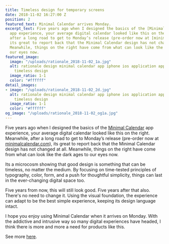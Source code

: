 ```yaml
---
title: Timeless design for temporary screens
date: 2018-11-02 16:27:00 Z
position: 2
featured_text: Minimal Calendar arrives Monday.
excerpt_text: Five years ago when I designed the basics of the [Minimal Calendar](http://minimalcalendar.com)
  app experience, your average digital calendar looked like this on the right. Meanwhile,
  after a long road to get to Monday’s release (pre-order now at [minimalcalendar.com](http://minimalcalendar.com)!),
  its great to report back that the Minimal Calendar design has not changed at all.
  Meanwhile, things on the right have come from what can look like the dark ages to
  our eyes now.
featured_image:
  image: "/uploads/rationale_2018-11-02_1a.jpg"
  alt: rationale design minimal calendar app iphone ios application app less but better
    timeless design
  image_ratio: 1-1
  color: "#ffffff"
detail_images:
- image: "/uploads/rationale_2018-11-02_2d.jpg"
  alt: rationale design minimal calendar app iphone ios application app less but better
    timeless design
  image_ratio: 1-1
  color: "#ffffff"
og_image: "/uploads/rationale_2018-11-02_og1a.jpg"
---
```


Five years ago when I designed the basics of the [Minimal Calendar](http://minimalcalendar.com) app experience, your average digital calendar looked like this on the right. Meanwhile, after a long road to get to Monday’s release (pre-order now at [minimalcalendar.com](http://minimalcalendar.com)), its great to report back that the Minimal Calendar design has not changed at all. Meanwhile, things on the right have come from what can look like the dark ages to our eyes now.

Its a microcosm showing that good design is something that can be timeless, no matter the medium. By focusing on time-tested principles of typography, color, form, and a push for thoughtful simplicity, things can last in the ever-changing digital space too.

Five years from now, this will still look good. Five years after that also. There's no need to change it. Using the visual foundation, the experience can adapt to be the best simple experience, keeping its design language intact.

I hope you enjoy using Minimal Calendar when it arrives on Monday. With the addictive and intrusive way so many digital experiences have headed, I think there is more and more a need for products like this.

See more [here](https://rationale-design.com/our-work/minimal-calendar/).